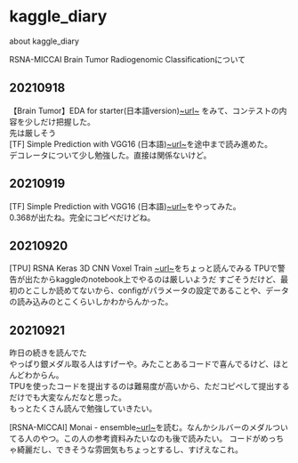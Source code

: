 # kaggle_diary
about kaggle_diary  

RSNA-MICCAI Brain Tumor Radiogenomic Classificationについて　　

## 20210918
【Brain Tumor】EDA for starter(日本語version)[~url~](https://www.kaggle.com/chumajin/brain-tumor-eda-for-starter-version) をみて、コンテストの内容を少しだけ把握した。  
先は厳しそう  
[TF] Simple Prediction with VGG16 (日本語)[~url~](https://www.kaggle.com/masatomurakawamm/tf-simple-prediction-with-vgg16)を途中まで読み進めた。  
デコレータについて少し勉強した。直接は関係ないけど。  

## 20210919
[TF] Simple Prediction with VGG16 (日本語)[~url~](https://www.kaggle.com/masatomurakawamm/tf-simple-prediction-with-vgg16)をやってみた。  
0.368が出たね。完全にコピペだけどね。  

## 20210920
[TPU] RSNA Keras 3D CNN Voxel Train [~url~](https://www.kaggle.com/sreevishnudamodaran/tpu-rsna-keras-3d-cnn-voxel-train)をちょっと読んでみる
 TPUで警告が出たからkaggleのnotebook上でやるのは厳しいようだ
 すごそうだけど、最初のとこしか読めてないから、configがパラメータの設定であることや、データの読み込みのとこくらいしかわからんかった。
 
## 20210921
昨日の続きを読んでた  
やっぱり銀メダル取る人はすげーや。みたことあるコードで喜んでるけど、ほとんどわからん。  
TPUを使ったコードを提出するのは難易度が高いから、ただコピペして提出するだけでも大変なんだなと思った。  
もっとたくさん読んで勉強していきたい。

[RSNA-MICCAI] Monai - ensemble[~url~](https://www.kaggle.com/mikecho/rsna-miccai-monai-ensemble)を読む。なんかシルバーのメダルついてる人のやつ。この人の参考資料みたいなのも後で読みたい。 
コードがめっちゃ綺麗だし、できそうな雰囲気もちょっとするし、すげえなこれ。
